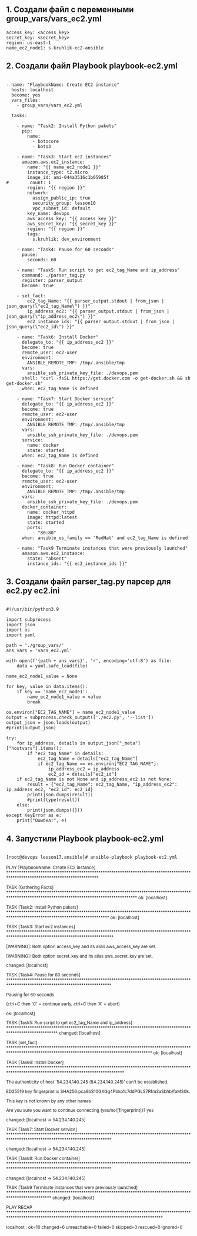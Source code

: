 ## 1. Создали файл с переменными group_vars/vars_ec2.yml

```
access_key: <access_key>
secret_key: <secret_key>
region: us-east-1
name_ec2_node1: s.kruhlik-ec2-ansible

```

## 2. Создали файл Playbook playbook-ec2.yml

```

- name: "PlaybookName: Create EC2 instance"
  hosts: localhost
  become: yes
  vars_files:
    - group_vars/vars_ec2.yml

  tasks:

    - name: "Task2: Install Python pakets"
      pip:
        name:
          - botocore
          - boto3

    - name: "Task3: Start ec2 instances"
      amazon.aws.ec2_instance:
        name: "{{ name_ec2_node1 }}"
        instance_type: t2.micro
        image_id: ami-044a3516c1b05985f
#        count: 1
        region: "{{ region }}"
        network:
          assign_public_ip: true
          security_group: lesson10
          vpc_subnet_id: default
        key_name: devops
        aws_access_key: "{{ access_key }}"
        aws_secret_key: "{{ secret_key }}"
        region: "{{ region }}"
        tags:
          s.kruhlik: dev_environment

    - name: "Task4: Pause for 60 seconds"
      pause:
        seconds: 60
        
    - name: "Task5: Run script to get ec2_tag_Name and ip_address"
      command: ./parser_tag.py
      register: parser_output
      become: true

    - set_fact:
        ec2_tag_Name: "{{ parser_output.stdout | from_json | json_query(\"ec2_tag_Name\") }}"
        ip_address_ec2: "{{ parser_output.stdout | from_json | json_query(\"ip_address_ec2\") }}"
        ec2_instance_ids: "{{ parser_output.stdout | from_json | json_query(\"ec2_id\") }}"

    - name: "Task6: Install Docker"
      delegate_to: "{{ ip_address_ec2 }}"
      become: true
      remote_user: ec2-user
      environment:
        ANSIBLE_REMOTE_TMP: /tmp/.ansible/tmp     
      vars:
        ansible_ssh_private_key_file: ./devops.pem
      shell: "curl -fsSL https://get.docker.com -o get-docker.sh && sh get-docker.sh"
      when: ec2_tag_Name is defined

    - name: "Task7: Start Docker service"
      delegate_to: "{{ ip_address_ec2 }}"
      become: true
      remote_user: ec2-user
      environment:
        ANSIBLE_REMOTE_TMP: /tmp/.ansible/tmp     
      vars:
        ansible_ssh_private_key_file: ./devops.pem
      service:
        name: docker
        state: started
      when: ec2_tag_Name is defined

    - name: "Task8: Run Docker container"
      delegate_to: "{{ ip_address_ec2 }}"
      become: true
      remote_user: ec2-user
      environment:
        ANSIBLE_REMOTE_TMP: /tmp/.ansible/tmp     
      vars:
        ansible_ssh_private_key_file: ./devops.pem
      docker_container:
        name: docker_httpd
        image: httpd:latest
        state: started
        ports:
          - "80:80"
      when: ansible_os_family == 'RedHat' and ec2_tag_Name is defined

    - name: "Task9 Terminate instances that were previously launched"
      amazon.aws.ec2_instance:
        state: "absent"
        instance_ids: "{{ ec2_instance_ids }}"

```

## 3. Создали файл parser_tag.py парсер для ec2.py ec2.ini

```

#!/usr/bin/python3.9

import subprocess
import json
import os
import yaml

path = './group_vars/'
ans_vars = 'vars_ec2.yml'

with open(f'{path + ans_vars}', 'r', encoding='utf-8') as file:
    data = yaml.safe_load(file)
    
name_ec2_node1_value = None

for key, value in data.items():
    if key == 'name_ec2_node1':
        name_ec2_node1_value = value
        break 
        
os.environ["EC2_TAG_NAME"] = name_ec2_node1_value
output = subprocess.check_output(['./ec2.py', '--list'])
output_json = json.loads(output)
#print(output_json)

try:
    for ip_address, details in output_json["_meta"]["hostvars"].items():
        if "ec2_tag_Name" in details:
            ec2_tag_Name = details["ec2_tag_Name"]
            if ec2_tag_Name == os.environ["EC2_TAG_NAME"]:
                ip_address_ec2 = ip_address
                ec2_id = details["ec2_id"]
    if ec2_tag_Name is not None and ip_address_ec2 is not None:
        result = {"ec2_tag_Name": ec2_tag_Name, "ip_address_ec2": ip_address_ec2, "ec2_id": ec2_id}
        print(json.dumps(result))
        #print(type(result))
    else:
        print(json.dumps({}))
except KeyError as e:
    print("Ошибка:", e)

```

## 4. Запустили Playbook playbook-ec2.yml

```

[root@devops lesson17.ansible]# ansible-playbook playbook-ec2.yml

```

<sub>


PLAY [PlaybookName: Create EC2 instance] *********************************************************************************************************************************

TASK [Gathering Facts] ***************************************************************************************************************************************************
ok: [localhost]

TASK [Task2: Install Python pakets] **************************************************************************************************************************************
ok: [localhost]

TASK [Task3: Start ec2 instances] ****************************************************************************************************************************************

[WARNING]: Both option access_key and its alias aws_access_key are set.

[WARNING]: Both option secret_key and its alias aws_secret_key are set.

changed: [localhost]

TASK [Task4: Pause for 60 seconds] ***************************************************************************************************************************************

Pausing for 60 seconds

(ctrl+C then 'C' = continue early, ctrl+C then 'A' = abort)

ok: [localhost]

TASK [Task5: Run script to get ec2_tag_Name and ip_address] **************************************************************************************************************
changed: [localhost]

TASK [set_fact] **********************************************************************************************************************************************************
ok: [localhost]

TASK [Task6: Install Docker] *********************************************************************************************************************************************

The authenticity of host '54.234.140.245 (54.234.140.245)' can't be established.

ED25519 key fingerprint is SHA256:pca9bS10GXGg4Pbko1c7ddPGLS7Rfm3aSbhb/faMS0k.

This key is not known by any other names

Are you sure you want to continue connecting (yes/no/[fingerprint])? yes

changed: [localhost -> 54.234.140.245]

TASK [Task7: Start Docker service] ***************************************************************************************************************************************

changed: [localhost -> 54.234.140.245]

TASK [Task8: Run Docker container] ***************************************************************************************************************************************

changed: [localhost -> 54.234.140.245]

TASK [Task9 Terminate instances that were previously launched] ***********************************************************************************************************
changed: [localhost]

PLAY RECAP ***************************************************************************************************************************************************************

localhost                  : ok=10   changed=6    unreachable=0    failed=0    skipped=0    rescued=0    ignored=0


</sub>